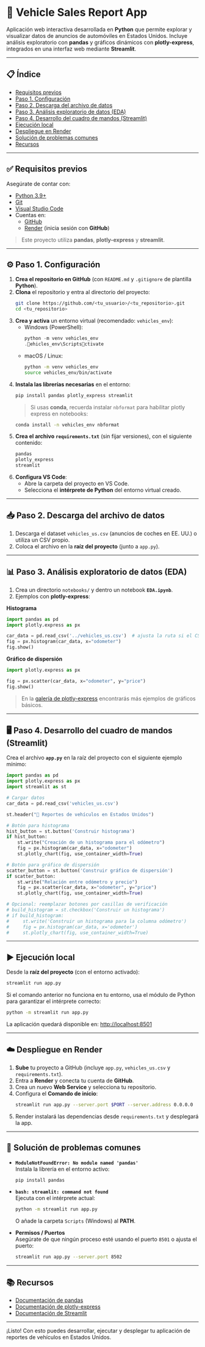 # 🚗 Vehicle Sales Report App

Aplicación web interactiva desarrollada en **Python** que permite explorar y visualizar datos de anuncios de automóviles en Estados Unidos. Incluye análisis exploratorio con **pandas** y gráficos dinámicos con **plotly-express**, integrados en una interfaz web mediante **Streamlit**.

---

## 📋 Índice
- [Requisitos previos](#-requisitos-previos)
- [Paso 1. Configuración](#-paso-1-configuración)
- [Paso 2. Descarga del archivo de datos](#-paso-2-descarga-del-archivo-de-datos)
- [Paso 3. Análisis exploratorio de datos (EDA)](#-paso-3-análisis-exploratorio-de-datos-eda)
- [Paso 4. Desarrollo del cuadro de mandos (Streamlit)](#-paso-4-desarrollo-del-cuadro-de-mandos-streamlit)
- [Ejecución local](#️-ejecución-local)
- [Despliegue en Render](#-despliegue-en-render)
- [Solución de problemas comunes](#-solución-de-problemas-comunes)
- [Recursos](#-recursos)

---

## ✅ Requisitos previos

Asegúrate de contar con:

- [Python 3.9+](https://www.python.org/downloads/)
- [Git](https://git-scm.com/)
- [Visual Studio Code](https://code.visualstudio.com/)
- Cuentas en:
  - [GitHub](https://github.com/)
  - [Render](https://render.com/) (inicia sesión con **GitHub**)

> Este proyecto utiliza **pandas**, **plotly-express** y **streamlit**.

---

## ⚙️ Paso 1. Configuración

1. **Crea el repositorio en GitHub** (con `README.md` y `.gitignore` de plantilla **Python**).
2. **Clona** el repositorio y entra al directorio del proyecto:
   ```bash
   git clone https://github.com/<tu_usuario>/<tu_repositorio>.git
   cd <tu_repositorio>
   ```
3. **Crea y activa** un entorno virtual (recomendado: `vehicles_env`):
   - Windows (PowerShell):
     ```powershell
     python -m venv vehicles_env
     .ehicles_env\Scriptsctivate
     ```
   - macOS / Linux:
     ```bash
     python -m venv vehicles_env
     source vehicles_env/bin/activate
     ```
4. **Instala las librerías necesarias** en el entorno:
   ```bash
   pip install pandas plotly_express streamlit
   ```
   > Si usas **conda**, recuerda instalar `nbformat` para habilitar plotly express en notebooks:
   ```bash
   conda install -n vehicles_env nbformat
   ```
5. **Crea el archivo `requirements.txt`** (sin fijar versiones), con el siguiente contenido:
   ```txt
   pandas
   plotly_express
   streamlit
   ```
6. **Configura VS Code**:
   - Abre la carpeta del proyecto en VS Code.
   - Selecciona el **intérprete de Python** del entorno virtual creado.

---

## 📥 Paso 2. Descarga del archivo de datos

1. Descarga el dataset `vehicles_us.csv` (anuncios de coches en EE. UU.) o utiliza un CSV propio.
2. Coloca el archivo en la **raíz del proyecto** (junto a `app.py`).

---

## 📊 Paso 3. Análisis exploratorio de datos (EDA)

1. Crea un directorio `notebooks/` y dentro un notebook **`EDA.ipynb`**.
2. Ejemplos con **plotly-express**:

**Histograma**
```python
import pandas as pd
import plotly.express as px

car_data = pd.read_csv('../vehicles_us.csv')  # ajusta la ruta si el CSV está en otra carpeta
fig = px.histogram(car_data, x="odometer")
fig.show()
```

**Gráfico de dispersión**
```python
import plotly.express as px

fig = px.scatter(car_data, x="odometer", y="price")
fig.show()
```

> En la [galería de plotly-express](https://plotly.com/python/plotly-express/) encontrarás más ejemplos de gráficos básicos.

---

## 🖥️ Paso 4. Desarrollo del cuadro de mandos (Streamlit)

Crea el archivo **`app.py`** en la raíz del proyecto con el siguiente ejemplo mínimo:

```python
import pandas as pd
import plotly.express as px
import streamlit as st

# Cargar datos
car_data = pd.read_csv('vehicles_us.csv')

st.header("🚗 Reportes de vehículos en Estados Unidos")

# Botón para histograma
hist_button = st.button('Construir histograma')
if hist_button:
    st.write("Creación de un histograma para el odómetro")
    fig = px.histogram(car_data, x="odometer")
    st.plotly_chart(fig, use_container_width=True)

# Botón para gráfico de dispersión
scatter_button = st.button('Construir gráfico de dispersión')
if scatter_button:
    st.write("Relación entre odómetro y precio")
    fig = px.scatter(car_data, x="odometer", y="price")
    st.plotly_chart(fig, use_container_width=True)

# Opcional: reemplazar botones por casillas de verificación
# build_histogram = st.checkbox('Construir un histograma')
# if build_histogram:
#     st.write('Construir un histograma para la columna odómetro')
#     fig = px.histogram(car_data, x='odometer')
#     st.plotly_chart(fig, use_container_width=True)
```

---

## ▶️️ Ejecución local

Desde la **raíz del proyecto** (con el entorno activado):

```bash
streamlit run app.py
```

Si el comando anterior no funciona en tu entorno, usa el módulo de Python para garantizar el intérprete correcto:

```bash
python -m streamlit run app.py
```

La aplicación quedará disponible en: <http://localhost:8501>

---

## ☁️ Despliegue en Render

1. **Sube** tu proyecto a GitHub (incluye `app.py`, `vehicles_us.csv` y `requirements.txt`).
2. Entra a **Render** y conecta tu cuenta de **GitHub**.
3. Crea un nuevo **Web Service** y selecciona tu repositorio.
4. Configura el **Comando de inicio**:
   ```bash
   streamlit run app.py --server.port $PORT --server.address 0.0.0.0
   ```
5. Render instalará las dependencias desde `requirements.txt` y desplegará la app.

---

## 🧩 Solución de problemas comunes

- **`ModuleNotFoundError: No module named 'pandas'`**  
  Instala la librería en el entorno activo:
  ```bash
  pip install pandas
  ```

- **`bash: streamlit: command not found`**  
  Ejecuta con el intérprete actual:
  ```bash
  python -m streamlit run app.py
  ```
  O añade la carpeta `Scripts` (Windows) al **PATH**.

- **Permisos / Puertos**  
  Asegúrate de que ningún proceso esté usando el puerto `8501` o ajusta el puerto:
  ```bash
  streamlit run app.py --server.port 8502
  ```

---

## 📚 Recursos

- [Documentación de pandas](https://pandas.pydata.org/docs/)
- [Documentación de plotly-express](https://plotly.com/python/plotly-express/)
- [Documentación de Streamlit](https://docs.streamlit.io/)

---

¡Listo! Con esto puedes desarrollar, ejecutar y desplegar tu aplicación de reportes de vehículos en Estados Unidos.
